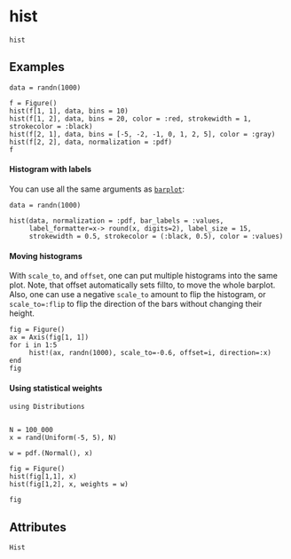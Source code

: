 # hist

```@shortdocs; canonical=false
hist
```


## Examples

```@figure backend=GLMakie
data = randn(1000)

f = Figure()
hist(f[1, 1], data, bins = 10)
hist(f[1, 2], data, bins = 20, color = :red, strokewidth = 1, strokecolor = :black)
hist(f[2, 1], data, bins = [-5, -2, -1, 0, 1, 2, 5], color = :gray)
hist(f[2, 2], data, normalization = :pdf)
f
```

#### Histogram with labels

You can use all the same arguments as [`barplot`](@ref):
```@figure
data = randn(1000)

hist(data, normalization = :pdf, bar_labels = :values,
     label_formatter=x-> round(x, digits=2), label_size = 15,
     strokewidth = 0.5, strokecolor = (:black, 0.5), color = :values)
```

#### Moving histograms

With `scale_to`, and `offset`, one can put multiple histograms into the same plot.
Note, that offset automatically sets fillto, to move the whole barplot.
Also, one can use a negative `scale_to` amount to flip the histogram,
or `scale_to=:flip` to flip the direction of the bars without changing their height.

```@figure
fig = Figure()
ax = Axis(fig[1, 1])
for i in 1:5
     hist!(ax, randn(1000), scale_to=-0.6, offset=i, direction=:x)
end
fig
```

#### Using statistical weights

```@figure
using Distributions


N = 100_000
x = rand(Uniform(-5, 5), N)

w = pdf.(Normal(), x)

fig = Figure()
hist(fig[1,1], x)
hist(fig[1,2], x, weights = w)

fig
```

## Attributes

```@attrdocs
Hist
```
